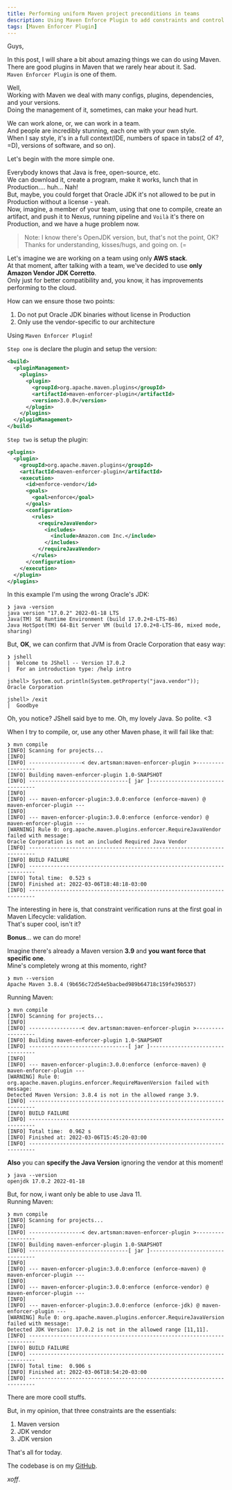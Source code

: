 ```yaml
---
title: Performing uniform Maven project preconditions in teams
description: Using Maven Enforce Plugin to add constraints and control Maven projects configs
tags: [Maven Enforcer Plugin]
---
```


Guys,

In this post, I will share a bit about amazing things we can do using Maven.<br/>
There are good plugins in Maven that we rarely hear about it. Sad.<br/>
`Maven Enforcer Plugin` is one of them.

Well,<br/>
Working with Maven we deal with many configs, plugins, dependencies, and your versions.<br/>
Doing the management of it, sometimes, can make your head hurt.

We can work alone, or, we can work in a team.<br/>
And people are incredibly stunning, each one with your own style.<br/>
When I say style, it's in a full context(IDE, numbers of space in tabs(2 of 4?, =D), versions of software, and so on).

Let's begin with the more simple one.

Everybody knows that Java is free, open-source, etc.<br/>
We can download it, create a program, make it works,  lunch that in Production.... huh... Nah!<br/>
But, maybe, you could forget that Oracle JDK it's not allowed to be put in Production without a license - yeah.<br/>
Now, imagine, a member of your team, using that one to compile, create an artifact, and push it to Nexus, running pipeline and `Voilà` it's there on Production, and we have a huge problem now.

>Note: I know there's OpenJDK version, but, that's not the point, OK?<br/>
>Thanks for understanding, kisses/hugs, and going on. (=


Let's imagine we are working on a team using only __AWS stack__.<br/>
At that moment, after talking with a team, we've decided to use __only__ __Amazon Vendor JDK Corretto__.<br/>
Only just for better compatibility and, you know, it has improvements performing to the cloud.

How can we ensure those two points:
1. Do not put Oracle JDK binaries without license in Production
2. Only use the vendor-specific to our architecture

Using `Maven Enforcer Plugin`!

`Step one` is declare the plugin and setup the version:
```xml
<build>
  <pluginManagement>
    <plugins>
      <plugin>
        <groupId>org.apache.maven.plugins</groupId>
        <artifactId>maven-enforcer-plugin</artifactId>
        <version>3.0.0</version>
      </plugin>
    </plugins>
  </pluginManagement>
</build>
```

`Step two` is setup the plugin:
```xml
<plugins>
  <plugin>
    <groupId>org.apache.maven.plugins</groupId>
    <artifactId>maven-enforcer-plugin</artifactId>
    <execution>
      <id>enforce-vendor</id>
      <goals>
        <goal>enforce</goal>
      </goals>
      <configuration>
        <rules>
          <requireJavaVendor>
            <includes>
              <include>Amazon.com Inc.</include>
            </includes>
          </requireJavaVendor>
        </rules>
      </configuration>
    </execution>
  </plugin>
</plugins>
```

In this example I'm using the wrong Oracle's JDK:
```shell
❯ java -version                                            
java version "17.0.2" 2022-01-18 LTS
Java(TM) SE Runtime Environment (build 17.0.2+8-LTS-86)
Java HotSpot(TM) 64-Bit Server VM (build 17.0.2+8-LTS-86, mixed mode, sharing)
```

But, __OK__, we can confirm that JVM is from Oracle Corporation that easy way:

```shell
❯ jshell
|  Welcome to JShell -- Version 17.0.2
|  For an introduction type: /help intro

jshell> System.out.println(System.getProperty("java.vendor"));
Oracle Corporation

jshell> /exit
|  Goodbye
```

Oh, you notice? JShell said bye to me. Oh, my lovely Java. So polite. <3

When I try to compile, or, use any other Maven phase, it will fail like that:

```shell
❯ mvn compile             
[INFO] Scanning for projects...
[INFO] 
[INFO] -----------------< dev.artsman:maven-enforcer-plugin >------------------
[INFO] Building maven-enforcer-plugin 1.0-SNAPSHOT
[INFO] --------------------------------[ jar ]---------------------------------
[INFO] 
[INFO] --- maven-enforcer-plugin:3.0.0:enforce (enforce-maven) @ maven-enforcer-plugin ---
[INFO] 
[INFO] --- maven-enforcer-plugin:3.0.0:enforce (enforce-vendor) @ maven-enforcer-plugin ---
[WARNING] Rule 0: org.apache.maven.plugins.enforcer.RequireJavaVendor failed with message:
Oracle Corporation is not an included Required Java Vendor
[INFO] ------------------------------------------------------------------------
[INFO] BUILD FAILURE
[INFO] ------------------------------------------------------------------------
[INFO] Total time:  0.523 s
[INFO] Finished at: 2022-03-06T18:48:18-03:00
[INFO] ------------------------------------------------------------------------
```

The interesting in here is, that constraint verification runs at the first goal in Maven Lifecycle: validation.<br/>
That's super cool, isn't it?

__Bonus__... we can do more!

Imagine there's already a Maven version __3.9__ and __you want force that specific one__.<br/>
Mine's completely wrong at this momento, right?

```shell
❯ mvn --version
Apache Maven 3.8.4 (9b656c72d54e5bacbed989b64718c159fe39b537)
```

Running Maven:
```shell
❯ mvn compile  
[INFO] Scanning for projects...
[INFO] 
[INFO] -----------------< dev.artsman:maven-enforcer-plugin >------------------
[INFO] Building maven-enforcer-plugin 1.0-SNAPSHOT
[INFO] --------------------------------[ jar ]---------------------------------
[INFO] 
[INFO] --- maven-enforcer-plugin:3.0.0:enforce (enforce-maven) @ maven-enforcer-plugin ---
[WARNING] Rule 0: org.apache.maven.plugins.enforcer.RequireMavenVersion failed with message:
Detected Maven Version: 3.8.4 is not in the allowed range 3.9.
[INFO] ------------------------------------------------------------------------
[INFO] BUILD FAILURE
[INFO] ------------------------------------------------------------------------
[INFO] Total time:  0.962 s
[INFO] Finished at: 2022-03-06T15:45:20-03:00
[INFO] ------------------------------------------------------------------------
```

__Also__ you can __specify the Java Version__ ignoring the vendor at this moment!
```shell
❯ java --version
openjdk 17.0.2 2022-01-18
```

But, for now, i want only be able to use Java 11.<br/>
Running Maven:
```shell
❯ mvn compile                            
[INFO] Scanning for projects...
[INFO] 
[INFO] -----------------< dev.artsman:maven-enforcer-plugin >------------------
[INFO] Building maven-enforcer-plugin 1.0-SNAPSHOT
[INFO] --------------------------------[ jar ]---------------------------------
[INFO] 
[INFO] --- maven-enforcer-plugin:3.0.0:enforce (enforce-maven) @ maven-enforcer-plugin ---
[INFO] 
[INFO] --- maven-enforcer-plugin:3.0.0:enforce (enforce-vendor) @ maven-enforcer-plugin ---
[INFO] 
[INFO] --- maven-enforcer-plugin:3.0.0:enforce (enforce-jdk) @ maven-enforcer-plugin ---
[WARNING] Rule 0: org.apache.maven.plugins.enforcer.RequireJavaVersion failed with message:
Detected JDK Version: 17.0.2 is not in the allowed range [11,11].
[INFO] ------------------------------------------------------------------------
[INFO] BUILD FAILURE
[INFO] ------------------------------------------------------------------------
[INFO] Total time:  0.906 s
[INFO] Finished at: 2022-03-06T18:54:20-03:00
[INFO] ------------------------------------------------------------------------
```

There are more cooll stuffs.

But, in my opinion, that three constraints are the essentials:
1. Maven version
2. JDK vendor
3. JDK version

That's all for today.

The codebase is on my [GitHub](https://github.com/artsmandev/labs-maven/tree/maven-enforcer-plugin).

*xoff*.
